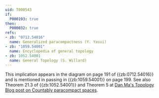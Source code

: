 ```yaml
---
uid: T000543
if:
  P000193: true
then:
  P000032: true
refs:
- zb: "0712.54016"
  name: Generalized paracompactness (Y. Yasui)
- zb: "1059.54001"
  name: Encyclopedia of general topology
- zb: 1052.54001
  name: General Topology (S. Willard)
---
```


This implication appears in the diagram on page 191 of {{zb:0712.54016}} and is mentioned in passing in {{zb:1059.54001}} on page 199. See also Theorem 21.3 of {{zb:1052.54001}} and Theorem 5 at [Dan Ma's Topology Blog post on Countably paracompact spaces](https://dantopology.wordpress.com/2016/12/08/countably-paracompact-spaces/).